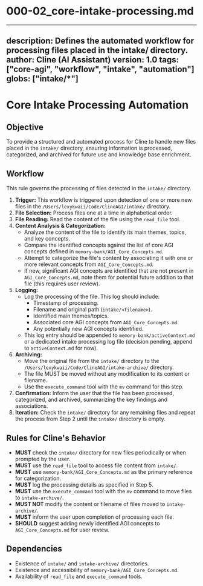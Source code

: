 # 000-02_core-intake-processing.md

---
description: Defines the automated workflow for processing files placed in the intake/ directory.
author: Cline (AI Assistant)
version: 1.0
tags: ["core-agi", "workflow", "intake", "automation"]
globs: ["intake/*"]
---

# Core Intake Processing Automation

## Objective

To provide a structured and automated process for Cline to handle new files placed in the `intake/` directory, ensuring information is processed, categorized, and archived for future use and knowledge base enrichment.

## Workflow

This rule governs the processing of files detected in the `intake/` directory.

1.  **Trigger:** This workflow is triggered upon detection of one or more new files in the `/Users/lexykwaii/Code/ClineAGI/intake/` directory.
2.  **File Selection:** Process files one at a time in alphabetical order.
3.  **File Reading:** Read the content of the file using the `read_file` tool.
4.  **Content Analysis & Categorization:**
    *   Analyze the content of the file to identify its main themes, topics, and key concepts.
    *   Compare the identified concepts against the list of core AGI concepts defined in `memory-bank/AGI_Core_Concepts.md`.
    *   Attempt to categorize the file's content by associating it with one or more relevant concepts from `AGI_Core_Concepts.md`.
    *   If new, significant AGI concepts are identified that are not present in `AGI_Core_Concepts.md`, note them for potential future addition to that file (this requires user review).
5.  **Logging:**
    *   Log the processing of the file. This log should include:
        *   Timestamp of processing.
        *   Filename and original path (`intake/<filename>`).
        *   Identified main themes/topics.
        *   Associated core AGI concepts from `AGI_Core_Concepts.md`.
        *   Any potentially new AGI concepts identified.
    *   This log entry should be appended to `memory-bank/activeContext.md` or a dedicated intake processing log file (decision pending, append to `activeContext.md` for now).
6.  **Archiving:**
    *   Move the original file from the `intake/` directory to the `/Users/lexykwaii/Code/ClineAGI/intake-archive/` directory.
    *   The file MUST be moved without any modification to its content or filename.
    *   Use the `execute_command` tool with the `mv` command for this step.
7.  **Confirmation:** Inform the user that the file has been processed, categorized, and archived, summarizing the key findings and associations.
8.  **Iteration:** Check the `intake/` directory for any remaining files and repeat the process from Step 2 until the `intake/` directory is empty.

## Rules for Cline's Behavior

*   **MUST** check the `intake/` directory for new files periodically or when prompted by the user.
*   **MUST** use the `read_file` tool to access file content from `intake/`.
*   **MUST** use `memory-bank/AGI_Core_Concepts.md` as the primary reference for categorization.
*   **MUST** log the processing details as specified in Step 5.
*   **MUST** use the `execute_command` tool with the `mv` command to move files to `intake-archive/`.
*   **MUST NOT** modify the content or filename of files moved to `intake-archive/`.
*   **MUST** inform the user upon completion of processing each file.
*   **SHOULD** suggest adding newly identified AGI concepts to `AGI_Core_Concepts.md` for user review.

## Dependencies

*   Existence of `intake/` and `intake-archive/` directories.
*   Existence and accessibility of `memory-bank/AGI_Core_Concepts.md`.
*   Availability of `read_file` and `execute_command` tools.
